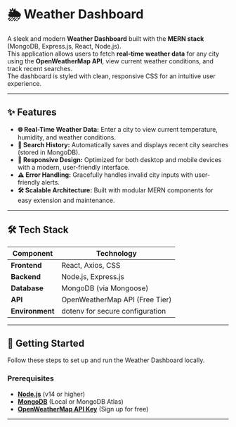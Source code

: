 # 🌦️ Weather Dashboard

A sleek and modern **Weather Dashboard** built with the **MERN stack** (MongoDB, Express.js, React, Node.js).  
This application allows users to fetch **real-time weather data** for any city using the **OpenWeatherMap API**, view current weather conditions, and track recent searches.  
The dashboard is styled with clean, responsive CSS for an intuitive user experience.

---

## ✨ Features

- **🌐 Real-Time Weather Data:** Enter a city to view current temperature, humidity, and weather conditions.
- **📜 Search History:** Automatically saves and displays recent city searches (stored in MongoDB).
- **📱 Responsive Design:** Optimized for both desktop and mobile devices with a modern, user-friendly interface.
- **⚠️ Error Handling:** Gracefully handles invalid city inputs with user-friendly alerts.
- **🛠️ Scalable Architecture:** Built with modular MERN components for easy extension and maintenance.

---

## 🛠️ Tech Stack

| Component   | Technology                   |
|------------|------------------------------|
| **Frontend** | React, Axios, CSS            |
| **Backend**  | Node.js, Express.js          |
| **Database** | MongoDB (via Mongoose)       |
| **API**      | OpenWeatherMap API (Free Tier) |
| **Environment** | dotenv for secure configuration |

---

## 🚀 Getting Started

Follow these steps to set up and run the Weather Dashboard locally.

### Prerequisites

- **[Node.js](https://nodejs.org/)** (v14 or higher)
- **[MongoDB](https://www.mongodb.com/)** (Local or MongoDB Atlas)
- **[OpenWeatherMap API Key](https://openweathermap.org/api)** (Sign up for free)

---